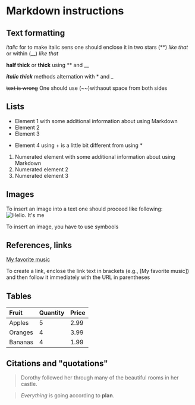 # Markdown instructions

## Text formatting

*italic* for to make italic sens one should enclose it in two stars (**) *like that* or within (__) _like that_ 


**half thick** or __thick__  using ** and __

__*italic thick*__ methods alternation with *  and _

~~text is wrong~~ One should use (~~)withaout space from both sides

## Lists

* Element 1 with some additional information about using Markdown
* Element 2
* Element 3
+ Element 4 using + is a little bit different from using *

1. Numerated element with some additional information about using Markdown
2. Numerated element 2
3. Numerated element 3

## Images

To insert an image into a text one should proceed like following:
![Hello. It's me](yava.jpg)

To insert an image, you have to use symbools ![]()

## References, links

[My favorite music](https://www.youtube.com/watch?v=jR1gerSNTYk&list=LL&index=17)

To create a link, enclose the link text in brackets (e.g., [My favorite music]) and then follow it immediately with the URL in parentheses

## Tables

| Fruit | Quantity | Price |
|:-|:-|:-|
| Apples | 5 | 2.99 |
| Oranges | 4 | 3.99 |
| Bananas | 4 | 1.99 |


## Citations and "quotations"

> Dorothy followed her through many of the beautiful rooms in her castle.

>  *Everything* is going according to **plan**.

